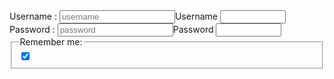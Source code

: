 <html>
  <head>
    <head>
   <link href="styles.css" rel="stylesheet" /> 
    </head>
    <section>
      <form action = " " method = "POST">
        <div class = "mb - 8" >
          <label for = " username " > Username : </label>
          <input id = "username" name = "username "
            type = "username" placeholder = "username"
            <label for="username">Username</label>
          <input type="text" id="username" name="username" required minlength="5" maxlength="8" size="10" />
            </div>
        <div class = "mb - 8" >
          <label for = " password " > Password : </label>
          <input id = "password" name = "password "
            type = "password" placeholder = "password"
            <label for="password">Password</label>
          <input type="text" id="password" name="password" required minlength="5" maxlength="8" size="10" />
            </div>
       <fieldset>
  <legend>Remember me:</legend>

  <div>
    <input type="checkbox" id="scales" name="scales" checked />
    
  </div>
</fieldset>
  </head>
</html>
